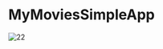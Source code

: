 # MyMoviesSimpleApp


![22](https://user-images.githubusercontent.com/84230029/205341486-34a457d4-aa0c-403a-96f0-ddf938de97c4.png)
